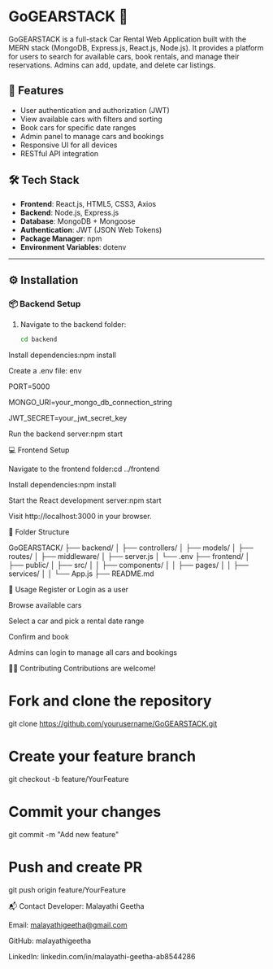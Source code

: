 # GoGEARSTACK 🚗

GoGEARSTACK is a full-stack Car Rental Web Application built with the MERN stack (MongoDB, Express.js, React.js, Node.js). It provides a platform for users to search for available cars, book rentals, and manage their reservations. Admins can add, update, and delete car listings.

## 🌟 Features

- User authentication and authorization (JWT)
- View available cars with filters and sorting
- Book cars for specific date ranges
- Admin panel to manage cars and bookings
- Responsive UI for all devices
- RESTful API integration

## 🛠️ Tech Stack

- **Frontend**: React.js, HTML5, CSS3, Axios
- **Backend**: Node.js, Express.js
- **Database**: MongoDB + Mongoose
- **Authentication**: JWT (JSON Web Tokens)
- **Package Manager**: npm
- **Environment Variables**: dotenv

---

## ⚙️ Installation

### 📦 Backend Setup

1. Navigate to the backend folder:

   ```bash
   cd backend
Install dependencies:npm install

Create a .env file: env


PORT=5000


MONGO_URI=your_mongo_db_connection_string


JWT_SECRET=your_jwt_secret_key


Run the backend server:npm start

💻 Frontend Setup

Navigate to the frontend folder:cd ../frontend

Install dependencies:npm install

Start the React development server:npm start

Visit http://localhost:3000 in your browser.

📁 Folder Structure

GoGEARSTACK/
├── backend/
│   ├── controllers/
│   ├── models/
│   ├── routes/
│   ├── middleware/
│   ├── server.js
│   └── .env
├── frontend/
│   ├── public/
│   ├── src/
│   │   ├── components/
│   │   ├── pages/
│   │   ├── services/
│   │   └── App.js
├── README.md


🚀 Usage
Register or Login as a user

Browse available cars

Select a car and pick a rental date range

Confirm and book

Admins can login to manage all cars and bookings

👩‍💻 Contributing
Contributions are welcome!


# Fork and clone the repository
git clone https://github.com/yourusername/GoGEARSTACK.git

# Create your feature branch
git checkout -b feature/YourFeature

# Commit your changes
git commit -m "Add new feature"

# Push and create PR
git push origin feature/YourFeature

📬 Contact
Developer: Malayathi Geetha

Email: malayathigeetha@gmail.com

GitHub: malayathigeetha

LinkedIn: linkedin.com/in/malayathi-geetha-ab8544286




